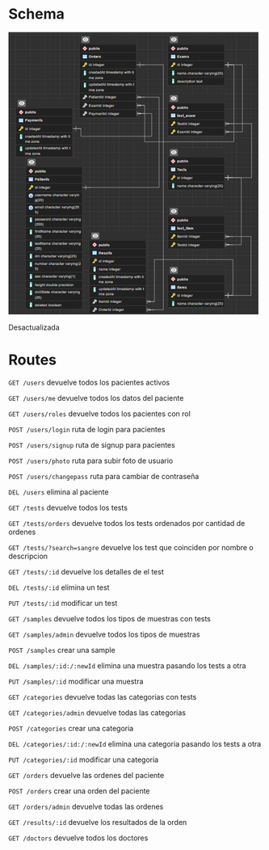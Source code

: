 # Schema

![Database](schemas/database.png)

Desactualizada

# Routes

``` GET /users ``` devuelve todos los pacientes activos

``` GET /users/me ``` devuelve todos los datos del paciente

``` GET /users/roles ``` devuelve todos los pacientes con rol

``` POST /users/login ``` ruta de login para pacientes

``` POST /users/signup ``` ruta de signup para pacientes

``` POST /users/photo ``` ruta para subir foto de usuario

``` POST /users/changepass ``` ruta para cambiar de contraseña

``` DEL /users ``` elimina al paciente

``` GET /tests ``` devuelve todos los tests

``` GET /tests/orders ``` devuelve todos los tests ordenados por cantidad de ordenes

``` GET /tests/?search=sangre ``` devuelve los test que coinciden por nombre o descripcion

``` GET /tests/:id ``` devuelve los detalles de el test

``` DEL /tests/:id ``` elimina un test

``` PUT /tests/:id ``` modificar un test

``` GET /samples ``` devuelve todos los tipos de muestras con tests

``` GET /samples/admin ``` devuelve todos los tipos de muestras

``` POST /samples ``` crear una sample

``` DEL /samples/:id:/:newId ``` elimina una muestra pasando los tests a otra

``` PUT /samples/:id ``` modificar una muestra

``` GET /categories ``` devuelve todas las categorias con tests

``` GET /categories/admin ``` devuelve todas las categorias

``` POST /categories ``` crear una categoria

``` DEL /categories/:id:/:newId ``` elimina una categoria pasando los tests a otra

``` PUT /categories/:id ``` modificar una categoria

``` GET /orders ``` devuelve las ordenes del paciente

``` POST /orders ``` crear una orden del paciente

``` GET /orders/admin ``` devuelve todas las ordenes

``` GET /results/:id ``` devuelve los resultados de la orden

``` GET /doctors ``` devuelve todos los doctores